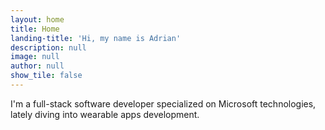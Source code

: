 ```yaml
---
layout: home
title: Home
landing-title: 'Hi, my name is Adrian'
description: null
image: null
author: null
show_tile: false
---
```


I'm a full-stack software developer specialized on Microsoft technologies, lately diving into wearable apps development.
